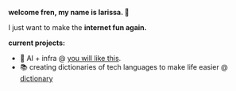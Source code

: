 **welcome fren, my name is larissa. 👋**

I just want to make the **internet fun again.**

**current projects:**

- 🎸 AI + infra @ [you will like this](https://github.com/ldmrqs/youwill-like-this).
- 📚 creating dictionaries of tech languages to make life easier @ [dictionary](https://github.com/ldmrqs/dictionary)
